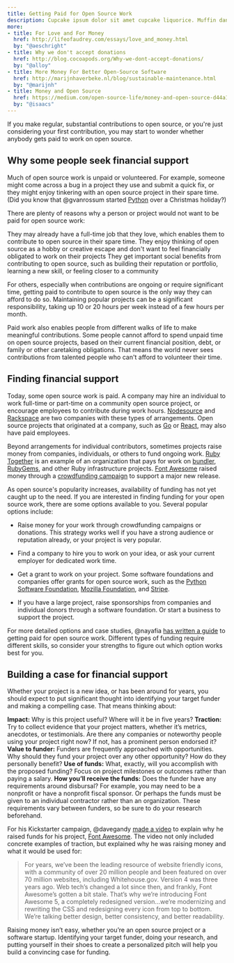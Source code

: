 ```yaml
---
title: Getting Paid for Open Source Work
description: Cupcake ipsum dolor sit amet cupcake liquorice. Muffin danish candy bonbon tart oat cake muffin chocolate cake. Cookie sesame snaps pudding pudding lemon drops I love jelly beans I love. Dessert jelly beans bear claw jelly-o candy pastry pie I love jelly. Dessert oat cake cheesecake carrot cake pudding I love. Ice cream pudding jujubes chocolate cake caramels bear claw marzipan lemon drops jujubes. Chocolate cake oat cake cake dragée jelly.
more:
- title: For Love and For Money
  href: http://lifeofaudrey.com/essays/love_and_money.html
  by: "@aeschright"
- title: Why we don't accept donations
  href: http://blog.cocoapods.org/Why-we-dont-accept-donations/
  by: "@alloy"
- title: More Money For Better Open-Source Software
  href: http://marijnhaverbeke.nl/blog/sustainable-maintenance.html
  by: "@marijnh"
- title: Money and Open Source
  href: https://medium.com/open-source-life/money-and-open-source-d44a1953749c#.nyk44wmm1
  by: "@isaacs"
---
```


If you make regular, substantial contributions to open source, or you're just considering your first contribution, you may start to wonder whether anybody gets paid to work on open source.

## Why some people seek financial support

Much of open source work is unpaid or volunteered. For example, someone might come across a bug in a project they use and submit a quick fix, or they might enjoy tinkering with an open source project in their spare time. (Did you know that @gvanrossum started [Python](https://github.com/python) over a Christmas holiday?)

There are plenty of reasons why a person or project would not want to be paid for open source work:

They may already have a full-time job that they love, which enables them to contribute to open source in their spare time.
They enjoy thinking of open source as a hobby or creative escape and don't want to feel financially obligated to work on their projects
They get important social benefits from contributing to open source, such as building their reputation or portfolio, learning a new skill, or feeling closer to a community

For others, especially when contributions are ongoing or require significant time, getting paid to contribute to open source is the only way they can afford to do so. Maintaining popular projects can be a significant responsibility, taking up 10 or 20 hours per week instead of a few hours per month.

Paid work also enables people from different walks of life to make meaningful contributions. Some people cannot afford to spend unpaid time on open source projects, based on their current financial position, debt, or family or other caretaking obligations. That means the world never sees contributions from talented people who can't afford to volunteer their time.

## Finding financial support

Today, some open source work is paid. A company may hire an individual to work full-time or part-time on a community open source project, or encourage employees to contribute during work hours. [Nodesource](https://github.com/nodesource) and [Rackspace](https://blog.rackspace.com/rackspaces-policy-on-contributing-to-open-source/) are two companies with these types of arrangements. Open source projects that originated at a company, such as [Go](https://github.com/golang) or [React](https://github.com/facebook/react), may also have paid employees.

Beyond arrangements for individual contributors, sometimes projects raise money from companies, individuals, or others to fund ongoing work. [Ruby Together](https://rubytogether.org/) is an example of an organization that pays for work on [bundler](https://github.com/bundler/bundler), [RubyGems](https://github.com/rubygems/rubygems), and other Ruby infrastructure projects. [Font Awesome](https://github.com/FortAwesome/Font-Awesome) raised money through a [crowdfunding campaign](https://www.kickstarter.com/projects/232193852/font-awesome-5) to support a major new release.

As open source's popularity increases, availability of funding has not yet caught up to the need. If you are interested in finding funding for your open source work, there are some options available to you. Several popular options include:

* Raise money for your work through crowdfunding campaigns or donations. This strategy works well if you have a strong audience or reputation already, or your project is very popular.

* Find a company to hire you to work on your idea, or ask your current employer for dedicated work time.

* Get a grant to work on your project. Some software foundations and companies offer grants for open source work, such as the [Python Software Foundation](https://www.python.org/psf/grants/), [Mozilla Foundation](https://www.mozilla.org/en-US/grants/), and [Stripe](https://stripe.com/blog/open-source-retreat-2016).

* If you have a large project, raise sponsorships from companies and individual donors through a software foundation. Or start a business to support the project.

For more detailed options and case studies, @nayafia [has written a guide](https://github.com/nayafia/lemonade-stand) to getting paid for open source work. Different types of funding require different skills, so consider your strengths to figure out which option works best for you.

## Building a case for financial support
Whether your project is a new idea, or has been around for years, you should expect to put significant thought into identifying your target funder and making a compelling case. That means thinking about:

**Impact:** Why is this project useful? Where will it be in five years?
**Traction:** Try to collect evidence that your project matters, whether it’s metrics, anecdotes, or testimonials. Are there any companies or noteworthy people using your project right now? If not, has a prominent person endorsed it?
**Value to funder:** Funders are frequently approached with opportunities. Why should they fund your project over any other opportunity? How do they personally benefit?
**Use of funds:** What, exactly, will you accomplish with the proposed funding? Focus on project milestones or outcomes rather than paying a salary.
**How you’ll receive the funds:** Does the funder have any requirements around disbursal? For example, you may need to be a nonprofit or have a nonprofit fiscal sponsor. Or perhaps the funds must be given to an individual contractor rather than an organization. These requirements vary between funders, so be sure to do your research beforehand.

For his Kickstarter campaign, @davegandy [made a video](https://www.kickstarter.com/projects/232193852/font-awesome-5) to explain why he raised funds for his project, [Font Awesome](https://github.com/FortAwesome/Font-Awesome). The video not only included concrete examples of traction, but explained why he was raising money and what it would be used for:

> For years, we’ve been the leading resource of website friendly icons, with a community of over 20 million people and been featured on over 70 million websites, including Whitehouse.gov. Version 4 was three years ago. Web tech’s changed a lot since then, and frankly, Font Awesome’s gotten a bit stale. That’s why we’re introducing Font Awesome 5, a completely redesigned version...we’re modernizing and rewriting the CSS and redesigning every icon from top to bottom. We’re talking better design, better consistency, and better readability.

Raising money isn’t easy, whether you’re an open source project or a software startup. Identifying your target funder, doing your research, and putting yourself in their shoes to create a personalized pitch will help you build a convincing case for funding.
